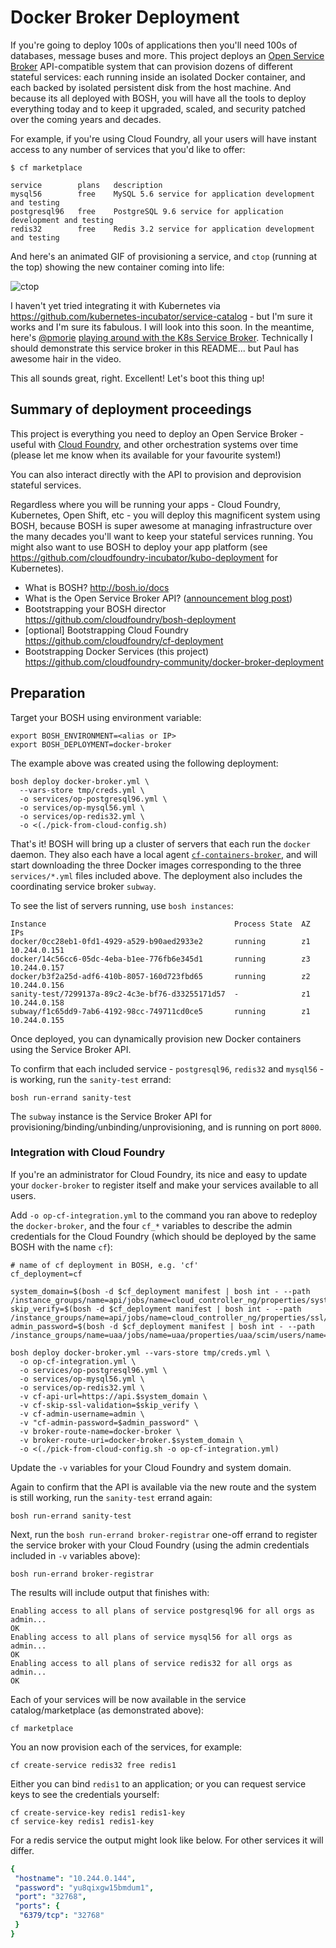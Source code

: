 # Docker Broker Deployment

If you're going to deploy 100s of applications then you'll need 100s of databases, message buses and more. This project deploys an [Open Service Broker](https://www.openservicebrokerapi.org/) API-compatible system that can provision dozens of different stateful services: each running inside an isolated Docker container, and each backed by isolated persistent disk from the host machine. And because its all deployed with BOSH, you will have all the tools to deploy everything today and to keep it upgraded, scaled, and security patched over the coming years and decades.

For example, if you're using Cloud Foundry, all your users will have instant access to any number of services that you'd like to offer:

```
$ cf marketplace

service        plans   description
mysql56        free    MySQL 5.6 service for application development and testing
postgresql96   free    PostgreSQL 9.6 service for application development and testing
redis32        free    Redis 3.2 service for application development and testing
```

And here's an animated GIF of provisioning a service, and `ctop` (running at the top) showing the new container coming into life:

![ctop](cf-create-service-ctop.gif)

I haven't yet tried integrating it with Kubernetes via https://github.com/kubernetes-incubator/service-catalog - but I'm sure it works and I'm sure its fabulous. I will look into this soon. In the meantime, here's [@pmorie](https://github.com/pmorie) [playing around with the K8s Service Broker](https://www.youtube.com/watch?v=tRAv5PozgNE). Technically I should demonstrate this service broker in this README... but Paul has awesome hair in the video.

This all sounds great, right. Excellent! Let's boot this thing up!

## Summary of deployment proceedings

This project is everything you need to deploy an Open Service Broker - useful with [Cloud Foundry](http://docs.cloudfoundry.org/services/index.html), and other orchestration systems over time (please let me know when its available for your favourite system!)

You can also interact directly with the API to provision and deprovision stateful services.

Regardless where you will be running your apps - Cloud Foundry, Kubernetes, Open Shift, etc - you will deploy this magnificent system using BOSH, because BOSH is super awesome at managing infrastructure over the many decades you'll want to keep your stateful services running. You might also want to use BOSH to deploy your app platform (see https://github.com/cloudfoundry-incubator/kubo-deployment for Kubernetes).

* What is BOSH? http://bosh.io/docs
* What is the Open Service Broker API? ([announcement blog post](https://www.openservicebrokerapi.org/blog/2016/12/13/why-cloud-foundry-is-making-the-open-service-broker-api-even-more-open))
* Bootstrapping your BOSH director https://github.com/cloudfoundry/bosh-deployment
* [optional] Bootstrapping Cloud Foundry https://github.com/cloudfoundry/cf-deployment
* Bootstrapping Docker Services (this project) https://github.com/cloudfoundry-community/docker-broker-deployment

## Preparation

Target your BOSH using environment variable:

```
export BOSH_ENVIRONMENT=<alias or IP>
export BOSH_DEPLOYMENT=docker-broker
```

The example above was created using the following deployment:

```
bosh deploy docker-broker.yml \
  --vars-store tmp/creds.yml \
  -o services/op-postgresql96.yml \
  -o services/op-mysql56.yml \
  -o services/op-redis32.yml \
  -o <(./pick-from-cloud-config.sh)
```

That's it! BOSH will bring up a cluster of servers that each run the `docker` daemon. They also each have a local agent [`cf-containers-broker`](https://github.com/cloudfoundry-community/cf-containers-broker/), and will start downloading the three Docker images corresponding to the three `services/*.yml` files included above. The deployment also includes the coordinating service broker `subway`.

To see the list of servers running, use `bosh instances`:

```
Instance                                          Process State  AZ  IPs
docker/0cc28eb1-0fd1-4929-a529-b90aed2933e2       running        z1  10.244.0.151
docker/14c56cc6-05dc-4eba-b1ee-776fb6e345d1       running        z3  10.244.0.157
docker/b3f2a25d-adf6-410b-8057-160d723fbd65       running        z2  10.244.0.156
sanity-test/7299137a-89c2-4c3e-bf76-d33255171d57  -              z1  10.244.0.158
subway/f1c65dd9-7ab6-4192-98cc-749711cd0ce5       running        z1  10.244.0.155
```

Once deployed, you can dynamically provision new Docker containers using the Service Broker API.

To confirm that each included service - `postgresql96`, `redis32` and `mysql56` - is working, run the `sanity-test` errand:

```
bosh run-errand sanity-test
```

The `subway` instance is the Service Broker API for provisioning/binding/unbinding/unprovisioning, and is running on port `8000`.

### Integration with Cloud Foundry

If you're an administrator for Cloud Foundry, its nice and easy to update your `docker-broker` to register itself and make your services available to all users.

Add `-o op-cf-integration.yml` to the command you ran above to redeploy the `docker-broker`, and the four `cf_*` variables to describe the admin credentials for the Cloud Foundry (which should be deployed by the same BOSH with the name `cf`):

```
# name of cf deployment in BOSH, e.g. 'cf'
cf_deployment=cf

system_domain=$(bosh -d $cf_deployment manifest | bosh int - --path /instance_groups/name=api/jobs/name=cloud_controller_ng/properties/system_domain)
skip_verify=$(bosh -d $cf_deployment manifest | bosh int - --path /instance_groups/name=api/jobs/name=cloud_controller_ng/properties/ssl/skip_cert_verify)
admin_password=$(bosh -d $cf_deployment manifest | bosh int - --path /instance_groups/name=uaa/jobs/name=uaa/properties/uaa/scim/users/name=admin/password)

bosh deploy docker-broker.yml --vars-store tmp/creds.yml \
  -o op-cf-integration.yml \
  -o services/op-postgresql96.yml \
  -o services/op-mysql56.yml \
  -o services/op-redis32.yml \
  -v cf-api-url=https://api.$system_domain \
  -v cf-skip-ssl-validation=$skip_verify \
  -v cf-admin-username=admin \
  -v "cf-admin-password=$admin_password" \
  -v broker-route-name=docker-broker \
  -v broker-route-uri=docker-broker.$system_domain \
  -o <(./pick-from-cloud-config.sh -o op-cf-integration.yml)
```

Update the `-v` variables for your Cloud Foundry and system domain.

Again to confirm that the API is available via the new route and the system is still working, run the `sanity-test` errand again:

```
bosh run-errand sanity-test
```

Next, run the `bosh run-errand broker-registrar` one-off errand to register the service broker with your Cloud Foundry (using the admin credentials included in `-v` variables above):

```
bosh run-errand broker-registrar
```

The results will include output that finishes with:

```
Enabling access to all plans of service postgresql96 for all orgs as admin...
OK
Enabling access to all plans of service mysql56 for all orgs as admin...
OK
Enabling access to all plans of service redis32 for all orgs as admin...
OK
```

Each of your services will be now available in the service catalog/marketplace (as demonstrated above):

```
cf marketplace
```

You an now provision each of the services, for example:

```
cf create-service redis32 free redis1
```

Either you can bind `redis1` to an application; or you can request service keys to see the credentials yourself:

```
cf create-service-key redis1 redis1-key
cf service-key redis1 redis1-key
```

For a redis service the output might look like below. For other services it will differ.

```yaml
{
 "hostname": "10.244.0.144",
 "password": "yu8qixgw15bmdum1",
 "port": "32768",
 "ports": {
  "6379/tcp": "32768"
 }
}
```
